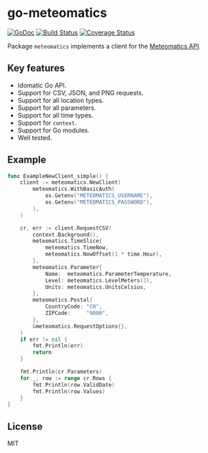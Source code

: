 # go-meteomatics

[![GoDoc](https://godoc.org/github.com/twpayne/go-meteomatics?status.svg)](https://godoc.org/github.com/twpayne/go-meteomatics)
[![Build Status](https://travis-ci.org/twpayne/go-meteomatics.svg?branch=master)](https://travis-ci.org/twpayne/go-meteomatics)
[![Coverage Status](https://coveralls.io/repos/github/twpayne/go-meteomatics/badge.svg)](https://coveralls.io/github/twpayne/go-meteomatics)

Package `meteomatics` implements a client for the [Meteomatics
API](https://www.meteomatics.com/en/api/overview/).

## Key features

* Idomatic Go API.
* Support for CSV, JSON, and PNG requests.
* Support for all location types.
* Support for all parameters.
* Support for all time types.
* Support for `context`.
* Support for Go modules.
* Well tested.

## Example

```go
func ExampleNewClient_simple() {
	client := meteomatics.NewClient(
		meteomatics.WithBasicAuth(
			os.Getenv("METEOMATICS_USERNAME"),
			os.Getenv("METEOMATICS_PASSWORD"),
		),
	)

	cr, err := client.RequestCSV(
		context.Background(),
		meteomatics.TimeSlice{
			meteomatics.TimeNow,
			meteomatics.NowOffset(1 * time.Hour),
		},
		meteomatics.Parameter{
			Name:  meteomatics.ParameterTemperature,
			Level: meteomatics.LevelMeters(2),
			Units: meteomatics.UnitsCelsius,
		},
		meteomatics.Postal{
			CountryCode: "CH",
			ZIPCode:     "9000",
		},
		&meteomatics.RequestOptions{},
	)
	if err != nil {
		fmt.Println(err)
		return
	}

	fmt.Println(cr.Parameters)
	for _, row := range cr.Rows {
		fmt.Println(row.ValidDate)
		fmt.Println(row.Values)
	}
}
```

## License

MIT
